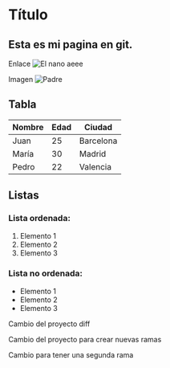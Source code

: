 # Título
## Esta es mi pagina en git.

Enlace
![El nano aeee](https://static.eldiario.es/clip/92f0ec39-fe19-4072-846a-0272bee707fe_16-9-aspect-ratio_default_0.jpg)

Imagen
![Padre](C:\Users\jcarl\IAW\GIT_PRUEBAS\mi-proyecto\descarga.jpeg)

## Tabla
| Nombre   | Edad | Ciudad     |
|----------|------|------------|
| Juan     | 25   | Barcelona  |
| María   | 30   | Madrid     |
| Pedro    | 22   | Valencia   |

## Listas
### Lista ordenada:
1. Elemento 1
2. Elemento 2
3. Elemento 3

### Lista no ordenada:
* Elemento 1
* Elemento 2
* Elemento 3

Cambio del proyecto diff

Cambio del proyecto para crear nuevas ramas

Cambio para tener una segunda rama